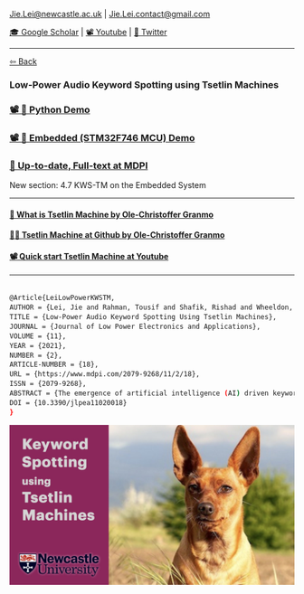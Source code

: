  Jie.Lei@newcastle.ac.uk | Jie.Lei.contact@gmail.com 
 
 [🎓 Google Scholar](https://scholar.google.com/citations?user=g0nZZiMAAAAJ&hl=en&oi=ao) 
| [📽 Youtube](https://www.youtube.com/channel/UCbG3LTzpZPVncPePOpqxW9w)    |   [🐧 Twitter](https://twitter.com/That_JieLei)

---

[⇦ Back](https://jiegh.github.io/about/)

### **Low-Power Audio Keyword Spotting using Tsetlin Machines**


### [📽 🐍 Python Demo](https://youtu.be/JW0tztpjX8k)

### [📽 📱 Embedded (STM32F746 MCU) Demo ](https://youtu.be/M_lY8SJH3yo)


### [📜 Up-to-date, Full-text at MDPI ](https://www.mdpi.com/2079-9268/11/2/18/htm)
New section: 4.7 KWS-TM on the Embedded System

---

#### [📜 What is Tsetlin Machine by Ole-Christoffer Granmo](https://arxiv.org/abs/1804.01508)

#### [👨‍💻 Tsetlin Machine at Github by Ole-Christoffer Granmo](https://github.com/cair/TsetlinMachine)

#### [📽 Quick start Tsetlin Machine at Youtube](https://youtube.com/playlist?list=PLQTEHj1nqgNmBHtiw5l5cOs986WUKp8FZ)


---

```bash

@Article{LeiLowPowerKWSTM,
AUTHOR = {Lei, Jie and Rahman, Tousif and Shafik, Rishad and Wheeldon, Adrian and Yakovlev, Alex and Granmo, Ole-Christoffer and Kawsar, Fahim and Mathur, Akhil},
TITLE = {Low-Power Audio Keyword Spotting Using Tsetlin Machines},
JOURNAL = {Journal of Low Power Electronics and Applications},
VOLUME = {11},
YEAR = {2021},
NUMBER = {2},
ARTICLE-NUMBER = {18},
URL = {https://www.mdpi.com/2079-9268/11/2/18},
ISSN = {2079-9268},
ABSTRACT = {The emergence of artificial intelligence (AI) driven keyword spotting (KWS) technologies has revolutionized human to machine interaction. Yet, the challenge of end-to-end energy efficiency, memory footprint and system complexity of current neural network (NN) powered AI-KWS pipelines has remained ever present. This paper evaluates KWS utilizing a learning automata powered machine learning algorithm called the Tsetlin Machine (TM). Through significant reduction in parameter requirements and choosing logic over arithmetic-based processing, the TM offers new opportunities for low-power KWS while maintaining high learning efficacy. In this paper, we explore a TM-based keyword spotting (KWS) pipeline to demonstrate low complexity with faster rate of convergence compared to NNs. Further, we investigate the scalability with increasing keywords and explore the potential for enabling low-power on-chip KWS.},
DOI = {10.3390/jlpea11020018}
}
```

![ ](pic.jpeg)

